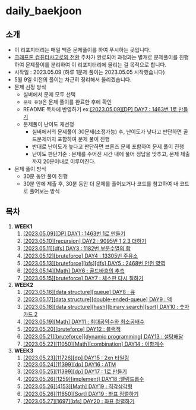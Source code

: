 # daily_baekjoon

## 소개

- 이 리포지터리는 매일 백준 문제풀이를 하여 푸시하는 곳입니다.
- [크래프톤 컴퓨터사고로의 전환](https://github.com/krafton-jungle/KJ2G-W01-04) 주차가 완료되어 과정과는 별개로 문제풀이를 진행하여 문제풀이를 분리하여 이 리포지터리에 올리는 걸 목적으로 합니다.
- 시작일 : 2023.05.09 (하루 1문제 풀이는 2023.05.05 시작했습니다)
- 5월 9일 이전의 풀이는 차근히 정리해서 올리겠습니다.
- 문제 선정 방식
  - 실버에서 문제 모두 선택
  - `문제 유형`은 문제 풀이를 완료한 후에 확인
  - README 목차에 반영하기 ex.[[2023.05.09][DP] DAY7 : 1463번 1로 만들기](https://www.acmicpc.net/source/60497064)
  - 문제풀이 난이도 재선정
    - 실버에서의 문제풀이 30문제(조정가능) 후, 난이도가 낮다고 판단하면 골드문제까지 포함하여 문제 풀이 진행
    - 반대로 난이도가 높다고 판단하면 브론즈 문제 포함하여 문제 풀이 진행
    - 난이도 판단기준 : 문제를 주어진 시간 내에 풀어 정답을 맞추고, 문제 제출까지 20분이내로 이루어진다.
- 문제 풀이 방식
  - 30분 동안 풀이 진행
  - 30분 안에 제출 후, 30분 동안 더 문제를 풀어보거나 코드를 참고하여 내 코드로 풀어보는 방식

## 목차

1. **WEEK1**
   1. [[2023.05.09][DP] DAY1 : 1463번 1로 만들기](https://www.acmicpc.net/source/60497064)
   2. [[2023.05.10][recursion] DAY2 : 9095번 1,2,3 더하기](https://www.acmicpc.net/source/60551650)
   3. [[2023.05.11][dfs] DAY3 : 1182번 부분수열의 합](https://www.acmicpc.net/source/60604280)
   4. [[2023.05.12][bruteforce] DAY4 : 13305번 주유소](https://www.acmicpc.net/source/60687361)
   5. [[2023.05.13][bruteforce][bfs][dfs] DAY5 : 2468번 안전 영역](https://www.acmicpc.net/source/60719744)
   6. [[2023.05.14][Math] DAY6 : 골드바흐의 추측](https://www.acmicpc.net/source/60744191)
   7. [[2023.05.15][bruteforce] DAY7 : 체스판 다시 칠하기](https://www.acmicpc.net/source/60788891)
2. **WEEK2**
   1. [[2023.05.16][data structure][queue] DAY8 : 큐](https://www.acmicpc.net/source/60788891)
   2. [[2023.05.17][data structure][double-ended-queue] DAY9 : 덱](https://www.acmicpc.net/source/60886868)
   3. [[2023.05.18][data structure][hash][binary search][sort] DAY10 : 숫자카드 2](https://www.acmicpc.net/source/60952461)
   4. [[2023.05.19][Math] DAY11 : 최대공약수와 최소공배수](https://www.acmicpc.net/source/60985646)
   5. [[2023.05.20][bruteforce] DAY12 : 블랙잭](https://www.acmicpc.net/source/61028312)
   6. [[2023.05.21][bruteforce][dynamic programming] DAY13 : 설탕배달](https://www.acmicpc.net/source/61070408)
   7. [[2023.05.22][11050][Math][combination] DAY14 : 이항계수](https://www.acmicpc.net/source/61112734)
3. **WEEK3**
   1. [[2023.05.23][11726][dp] DAY15 : 2xn 타일링](https://www.acmicpc.net/source/61162799)
   2. [[2023.05.24][11399][dp] DAY16 : ATM](https://www.acmicpc.net/source/61213691)
   3. [[2023.05.25][11399][dp] DAY17 : 1로 만들기](https://www.acmicpc.net/source/60497064)
   4. [[2023.05.26][1259][implement] DAY18 :펠림드롬수](https://www.acmicpc.net/source/61261344)
   5. [[2023.05.26][4153][Math] DAY19 : 직각삼각형](https://www.acmicpc.net/source/61261561)
   6. [[2023.05.26][11650][Sort] DAY19 : 좌표 정렬하기](https://www.acmicpc.net/source/61262381)
   7. [[2023.05.27][1697][bfs] DAY20 : 좌표 정렬하기](https://www.acmicpc.net/source/61348242)
